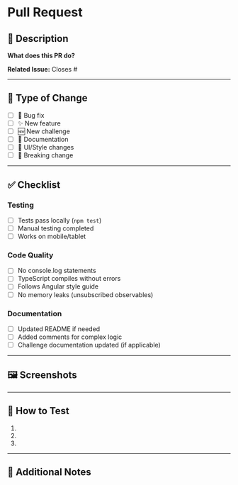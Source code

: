 # Pull Request

## 📝 Description
**What does this PR do?**
<!-- Brief description of the changes -->

**Related Issue:** Closes #

---

## 🎯 Type of Change
<!-- Check one that applies -->
- [ ] 🐛 Bug fix
- [ ] ✨ New feature  
- [ ] 🆕 New challenge
- [ ] 📝 Documentation
- [ ] 🎨 UI/Style changes
- [ ] 🛑 Breaking change

---

## ✅ Checklist

### Testing
- [ ] Tests pass locally (`npm test`)
- [ ] Manual testing completed
- [ ] Works on mobile/tablet

### Code Quality  
- [ ] No console.log statements
- [ ] TypeScript compiles without errors
- [ ] Follows Angular style guide
- [ ] No memory leaks (unsubscribed observables)

### Documentation
- [ ] Updated README if needed
- [ ] Added comments for complex logic
- [ ] Challenge documentation updated (if applicable)

---

## 🖼️ Screenshots
<!-- Add before/after screenshots for UI changes -->

---

## 🧪 How to Test
<!-- Steps for reviewers to test your changes -->
1. 
2. 
3.

---

## 📝 Additional Notes
<!-- Anything else reviewers should know -->